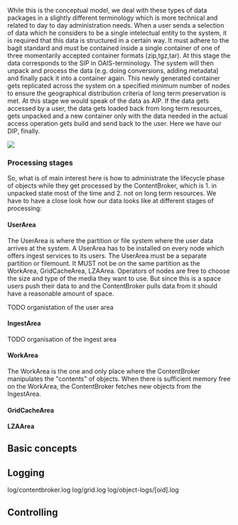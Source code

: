 While this is the conceptual model, we deal with these types of data packages in a slightly different terminology
which is more technical and related to day to day administration needs. When a user sends a selection of data which he considers
to be a single intelectual entity to the system, it is required that this data is structured in a certain way. 
It must adhere to the bagit standard and must be contained inside a single container of one of three momentarily 
accepted container formats (zip,tgz,tar). At this stage the data corresponds to the SIP in OAIS-terminology.
The system will then unpack and process the data (e.g. doing conversions, adding metadata) and finally pack it into a container again. 
This newly generated container gets replicated across the system on a specified minimum number of nodes to ensure the geographical
distribution criteria of long term preservation is met. At this stage we would speak of the data as AIP. If the data gets
accessed by a user, the data gets loaded back from long term resources, gets unpacked and a new container only with the 
data needed in the actual access operation gets build and send back to the user. Here we have our DIP, finally.

![](![](https://raw2.github.com/da-nrw/DNSCore/master/ContentBroker/src/main/markdown/processing_stages.jpg))

### Processing stages
So, what is of main interest here is how to administrate the lifecycle phase of objects while they get processed
by the ContentBroker, which is 1. in unpacked state most of the time and 2. not on long term resources. We have to 
have a close look how our data looks like at different stages of processing:

#### UserArea
The UserArea is where the partition or file system where the user data arrives at the system. A UserArea
has to be installed on every node which offers ingest services to its users. The UserArea must be a separate partition or
filemount. It MUST not be on the same partition as the WorkArea, GridCacheArea, LZAArea.
Operators of nodes are free to choose the size and type of the media they want to use. But since this is a space users
push their data to and the ContentBroker pulls data from it should have a reasonable amount of space.

TODO organistation of the user area

#### IngestArea

TODO organisation of the ingest area

#### WorkArea
The WorkArea is the one and only place where the ContentBroker manipulates the "contents" of objects. When there is
sufficient memory free on the WorkArea, the ContentBroker fetches new objects from the IngestArea.



#### GridCacheArea


#### LZAArea


## Basic concepts


## Logging

log/contentbroker.log
log/grid.log
log/object-logs/[oid].log

## Controlling


